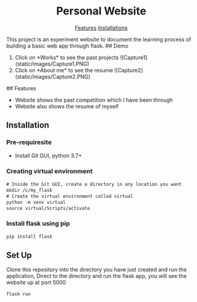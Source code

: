 <h1 align="center">Personal Website</h1>
<p align="center">
    <a href="#features">Features</a>
    <a href="#installation">Installations</a>
</p>
This project is an experiment website to document the learning process of building a basic web app through flask. 
## Demo
<ol>
    <li> Click on *Works* to see the past projects
        ![Capture1](static/images/Capture1.PNG)
    <li> Click on *About me* to see the resume
        ![Capture2](static/images/Capture2.PNG)
</ol>
## Features

- Website shows the past competition which I have been through
- Website also shows the resume of myself

## Installation
### Pre-requiresite
- Install Git GUI, python 3.7+

### Creating virtual environment
```shell script
# Inside the Git GUI, create a directory in any location you want
mkdir /c/my_flask
# Create the virtual environment called virtual
python -m venv virtual
source virtual/Scripts/activate
```
### Install flask using pip
```shell script
pip install flask
```
## Set Up
Clone this repository into the directory you have just created and run the application, Direct to the directory and run the flask app, you will see the website up at port 5000
```shell script
flask run
```



